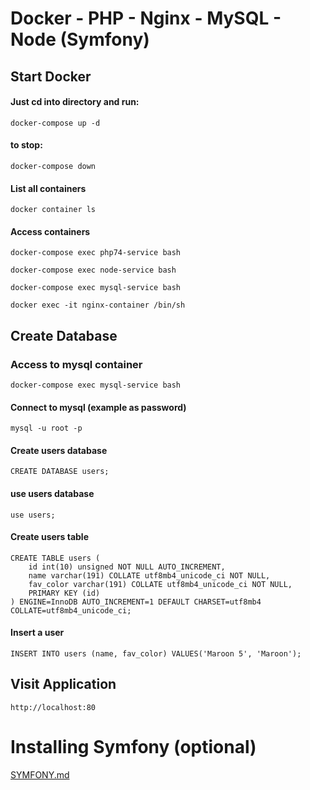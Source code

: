 # Docker - PHP - Nginx - MySQL - Node (Symfony)

## Start Docker
#### Just cd into directory and run:
`docker-compose up -d`

#### to stop:
`docker-compose down`

#### List all containers
`docker container ls`

#### Access containers
`docker-compose exec php74-service bash`

`docker-compose exec node-service bash`

`docker-compose exec mysql-service bash`

`docker exec -it nginx-container /bin/sh`

## Create Database

### Access to mysql container
`docker-compose exec mysql-service bash`

#### Connect to mysql (example as password)
`mysql -u root -p`

#### Create users database
`CREATE DATABASE users;`

#### use users database
`use users;`

#### Create users table
```
CREATE TABLE users (
    id int(10) unsigned NOT NULL AUTO_INCREMENT,
    name varchar(191) COLLATE utf8mb4_unicode_ci NOT NULL,
    fav_color varchar(191) COLLATE utf8mb4_unicode_ci NOT NULL,
    PRIMARY KEY (id)
) ENGINE=InnoDB AUTO_INCREMENT=1 DEFAULT CHARSET=utf8mb4 COLLATE=utf8mb4_unicode_ci;
```
#### Insert a user
`INSERT INTO users (name, fav_color) VALUES('Maroon 5', 'Maroon');`

## Visit Application
`http://localhost:80`

# Installing Symfony (optional)
[SYMFONY.md](SYMFONY.md)